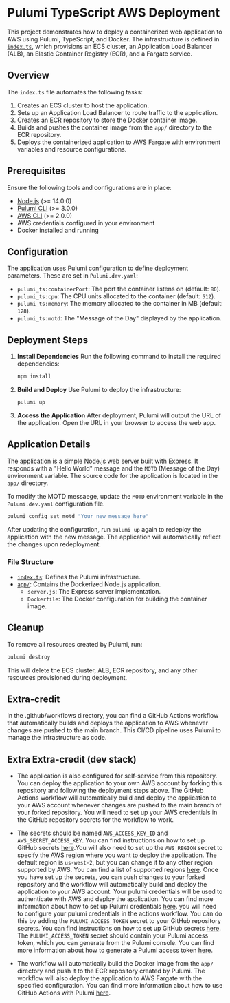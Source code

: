 # Pulumi TypeScript AWS Deployment

This project demonstrates how to deploy a containerized web application to AWS using Pulumi, TypeScript, and Docker. The infrastructure is defined in [`index.ts`](index.ts), which provisions an ECS cluster, an Application Load Balancer (ALB), an Elastic Container Registry (ECR), and a Fargate service.

## Overview

The `index.ts` file automates the following tasks:

1. Creates an ECS cluster to host the application.
2. Sets up an Application Load Balancer to route traffic to the application.
3. Creates an ECR repository to store the Docker container image.
4. Builds and pushes the container image from the `app/` directory to the ECR repository.
5. Deploys the containerized application to AWS Fargate with environment variables and resource configurations.

## Prerequisites

Ensure the following tools and configurations are in place:

- [Node.js](https://nodejs.org/en/download/) (>= 14.0.0)
- [Pulumi CLI](https://www.pulumi.com/docs/get-started/install/) (>= 3.0.0)
- [AWS CLI](https://docs.aws.amazon.com/cli/latest/userguide/getting-started-install.html) (>= 2.0.0)
- AWS credentials configured in your environment
- Docker installed and running

## Configuration

The application uses Pulumi configuration to define deployment parameters. These are set in `Pulumi.dev.yaml`:

- `pulumi_ts:containerPort`: The port the container listens on (default: `80`).
- `pulumi_ts:cpu`: The CPU units allocated to the container (default: `512`).
- `pulumi_ts:memory`: The memory allocated to the container in MB (default: `128`).
- `pulumi_ts:motd`: The "Message of the Day" displayed by the application.

## Deployment Steps

1. **Install Dependencies**
   Run the following command to install the required dependencies:

   ```bash
   npm install
   ```

2. **Build and Deploy**
   Use Pulumi to deploy the infrastructure:

   ```bash
   pulumi up
   ```

3. **Access the Application**
   After deployment, Pulumi will output the URL of the application. Open the URL in your browser to access the web app.

## Application Details

The application is a simple Node.js web server built with Express. It responds with a "Hello World" message and the `MOTD` (Message of the Day) environment variable. The source code for the application is located in the `app/` directory.

To modify the MOTD messaege, update the `MOTD` environment variable in the `Pulumi.dev.yaml` configuration file.

```bash
pulumi config set motd "Your new message here"
```

After updating the configuration, run `pulumi up` again to redeploy the application with the new message.
The application will automatically reflect the changes upon redeployment.

### File Structure

- [`index.ts`](index.ts): Defines the Pulumi infrastructure.
- [`app/`](app/): Contains the Dockerized Node.js application.
  - `server.js`: The Express server implementation.
  - `Dockerfile`: The Docker configuration for building the container image.

## Cleanup

To remove all resources created by Pulumi, run:

```bash
pulumi destroy
```

This will delete the ECS cluster, ALB, ECR repository, and any other resources provisioned during deployment.

## Extra-credit

In the .github/workflows directory, you can find a GitHub Actions workflow that automatically builds and deploys the application to AWS whenever changes are pushed to the main branch. This CI/CD pipeline uses Pulumi to manage the infrastructure as code.

## Extra Extra-credit (dev stack)

- The application is also configured for self-service from this repository. You can deploy the application to your own AWS account by forking this repository and following the deployment steps above. The GitHub Actions workflow will automatically build and deploy the application to your AWS account whenever changes are pushed to the main branch of your forked repository. You will need to set up your AWS credentials in the GitHub repository secrets for the workflow to work.

- The secrets should be named `AWS_ACCESS_KEY_ID` and `AWS_SECRET_ACCESS_KEY`. You can find instructions on how to set up GitHub secrets [here](https://docs.github.com/en/actions/security-guides/encrypted-secrets).You will also need to set up the `AWS_REGION` secret to specify the AWS region where you want to deploy the application. The default region is `us-west-2`, but you can change it to any other region supported by AWS. You can find a list of supported regions [here](https://docs.aws.amazon.com/general/latest/gr/rande.html). Once you have set up the secrets, you can push changes to your forked repository and the workflow will automatically build and deploy the application to your AWS account. Your pulumi credentials will be used to authenticate with AWS and deploy the application. You can find more information about how to set up Pulumi credentials [here](https://www.pulumi.com/docs/intro/concepts/credentials/). you will need to configure your pulumi credentials in the actions workflow. You can do this by adding the `PULUMI_ACCESS_TOKEN` secret to your GitHub repository secrets. You can find instructions on how to set up GitHub secrets [here](https://docs.github.com/en/actions/security-guides/encrypted-secrets). The `PULUMI_ACCESS_TOKEN` secret should contain your Pulumi access token, which you can generate from the Pulumi console. You can find more information about how to generate a Pulumi access token [here](https://www.pulumi.com/docs/intro/concepts/credentials/#access-tokens).

- The workflow will automatically build the Docker image from the `app/` directory and push it to the ECR repository created by Pulumi. The workflow will also deploy the application to AWS Fargate with the specified configuration. You can find more information about how to use GitHub Actions with Pulumi [here](https://www.pulumi.com/docs/guides/continuous-delivery/github-actions/).
